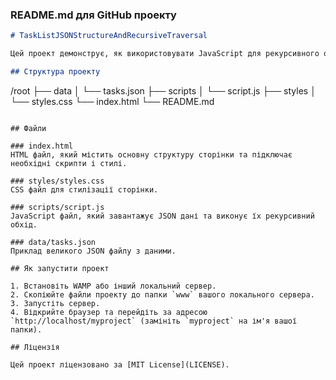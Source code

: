 ### README.md для GitHub проекту

```markdown
# TaskListJSONStructureAndRecursiveTraversal

Цей проект демонструє, як використовувати JavaScript для рекурсивного обходу JSON структури та виведення її вмісту у вигляді ієрархії. Проект містить HTML, CSS, JavaScript файли та приклад великого JSON файлу з даними.

## Структура проекту

```
/root
├── data
│   └── tasks.json
├── scripts
│   └── script.js
├── styles
│   └── styles.css
└── index.html
└── README.md
```

## Файли

### index.html
HTML файл, який містить основну структуру сторінки та підключає необхідні скрипти і стилі.

### styles/styles.css
CSS файл для стилізації сторінки.

### scripts/script.js
JavaScript файл, який завантажує JSON дані та виконує їх рекурсивний обхід.

### data/tasks.json
Приклад великого JSON файлу з даними.

## Як запустити проект

1. Встановіть WAMP або інший локальний сервер.
2. Скопіюйте файли проекту до папки `www` вашого локального сервера.
3. Запустіть сервер.
4. Відкрийте браузер та перейдіть за адресою `http://localhost/myproject` (замініть `myproject` на ім'я вашої папки).

## Ліцензія

Цей проект ліцензовано за [MIT License](LICENSE).
```
